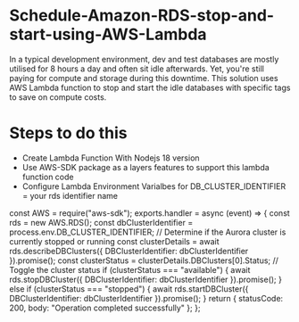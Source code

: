 # Schedule-Amazon-RDS-stop-and-start-using-AWS-Lambda
In a typical development environment, dev and test databases are mostly utilised for 8 hours a day and often sit idle afterwards. Yet, you're still paying for compute and storage during this downtime. This solution uses AWS Lambda function to stop and start the idle databases with specific tags to save on compute costs.

# Steps to do this
- Create Lambda Function With Nodejs 18 version
- Use AWS-SDK package as a layers features to support this lambda function code
- Configure Lambda Environment Varialbes for DB_CLUSTER_IDENTIFIER = your rds identifier name

const AWS = require("aws-sdk");
exports.handler = async (event) => {
    const rds = new AWS.RDS();
    const dbClusterIdentifier = process.env.DB_CLUSTER_IDENTIFIER;
    // Determine if the Aurora cluster is currently stopped or running
    const clusterDetails = await rds.describeDBClusters({ DBClusterIdentifier: dbClusterIdentifier }).promise();
    const clusterStatus = clusterDetails.DBClusters[0].Status;
    // Toggle the cluster status
    if (clusterStatus === "available") {
        await rds.stopDBCluster({ DBClusterIdentifier: dbClusterIdentifier }).promise();
    }
    else if (clusterStatus === "stopped") {
        await rds.startDBCluster({ DBClusterIdentifier: dbClusterIdentifier }).promise();
    }
    return { statusCode: 200, body: "Operation completed successfully" };
};
